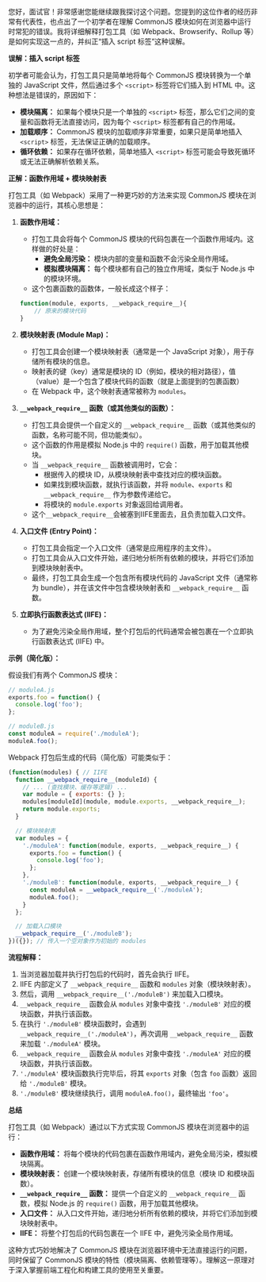 您好，面试官！非常感谢您能继续跟我探讨这个问题。您提到的这位作者的经历非常有代表性，也点出了一个初学者在理解 CommonJS 模块如何在浏览器中运行时常犯的错误。我将详细解释打包工具（如 Webpack、Browserify、Rollup 等）是如何实现这一点的，并纠正“插入 script 标签”这种误解。

**误解：插入 script 标签**

初学者可能会认为，打包工具只是简单地将每个 CommonJS 模块转换为一个单独的 JavaScript 文件，然后通过多个 `<script>` 标签将它们插入到 HTML 中。这种想法是错误的，原因如下：

*   **模块隔离：** 如果每个模块只是一个单独的 `<script>` 标签，那么它们之间的变量和函数将无法直接访问，因为每个 `<script>` 标签都有自己的作用域。
*   **加载顺序：** CommonJS 模块的加载顺序非常重要，如果只是简单地插入 `<script>` 标签，无法保证正确的加载顺序。
*   **循环依赖：** 如果存在循环依赖，简单地插入 `<script>` 标签可能会导致死循环或无法正确解析依赖关系。

**正解：函数作用域 + 模块映射表**

打包工具（如 Webpack）采用了一种更巧妙的方法来实现 CommonJS 模块在浏览器中的运行，其核心思想是：

1.  **函数作用域：**
    *   打包工具会将每个 CommonJS 模块的代码包裹在一个函数作用域内。这样做的好处是：
        *   **避免全局污染：** 模块内部的变量和函数不会污染全局作用域。
        *   **模拟模块隔离：** 每个模块都有自己的独立作用域，类似于 Node.js 中的模块环境。
    *   这个包裹函数的函数体，一般长成这个样子：
    ```js
    function(module, exports, __webpack_require__){
        // 原来的模块代码
    }
    ```

2.  **模块映射表 (Module Map)：**
    *   打包工具会创建一个模块映射表（通常是一个 JavaScript 对象），用于存储所有模块的信息。
    *   映射表的键（key）通常是模块的 ID（例如，模块的相对路径），值（value）是一个包含了模块代码的函数（就是上面提到的包裹函数）
    *   在 Webpack 中，这个映射表通常被称为 `modules`。

3.  **`__webpack_require__` 函数（或其他类似的函数）：**
    *   打包工具会提供一个自定义的 `__webpack_require__` 函数（或其他类似的函数，名称可能不同，但功能类似）。
    *   这个函数的作用是模拟 Node.js 中的 `require()` 函数，用于加载其他模块。
    *   当 `__webpack_require__` 函数被调用时，它会：
        *   根据传入的模块 ID，从模块映射表中查找对应的模块函数。
        *   如果找到模块函数，就执行该函数，并将 `module`、`exports` 和 `__webpack_require__` 作为参数传递给它。
        *   将模块的 `module.exports` 对象返回给调用者。
    *  这个`__webpack_require__`会被塞到IIFE里面去，且负责加载入口文件。

4.  **入口文件 (Entry Point)：**
    *   打包工具会指定一个入口文件（通常是应用程序的主文件）。
    *   打包工具会从入口文件开始，递归地分析所有依赖的模块，并将它们添加到模块映射表中。
    *   最终，打包工具会生成一个包含所有模块代码的 JavaScript 文件（通常称为 bundle），并在该文件中包含模块映射表和 `__webpack_require__` 函数。

5.  **立即执行函数表达式 (IIFE)：**
    *   为了避免污染全局作用域，整个打包后的代码通常会被包裹在一个立即执行函数表达式 (IIFE) 中。

**示例（简化版）：**

假设我们有两个 CommonJS 模块：

```javascript
// moduleA.js
exports.foo = function() {
  console.log('foo');
};

// moduleB.js
const moduleA = require('./moduleA');
moduleA.foo();
```

Webpack 打包后生成的代码（简化版）可能类似于：

```javascript
(function(modules) { // IIFE
  function __webpack_require__(moduleId) {
    // ... (查找模块、缓存等逻辑) ...
    var module = { exports: {} };
    modules[moduleId](module, module.exports, __webpack_require__);
    return module.exports;
  }

  // 模块映射表
  var modules = {
    './moduleA': function(module, exports, __webpack_require__) {
      exports.foo = function() {
        console.log('foo');
      };
    },
    './moduleB': function(module, exports, __webpack_require__) {
      const moduleA = __webpack_require__('./moduleA');
      moduleA.foo();
    }
  };

  // 加载入口模块
  __webpack_require__('./moduleB');
})({}); // 传入一个空对象作为初始的 modules
```

**流程解释：**

1.  当浏览器加载并执行打包后的代码时，首先会执行 IIFE。
2.  IIFE 内部定义了 `__webpack_require__` 函数和 `modules` 对象（模块映射表）。
3.  然后，调用 `__webpack_require__('./moduleB')` 来加载入口模块。
4.  `__webpack_require__` 函数会从 `modules` 对象中查找 `'./moduleB'` 对应的模块函数，并执行该函数。
5.  在执行 `'./moduleB'` 模块函数时，会遇到 `__webpack_require__('./moduleA')`，再次调用 `__webpack_require__` 函数来加载 `'./moduleA'` 模块。
6.  `__webpack_require__` 函数会从 `modules` 对象中查找 `'./moduleA'` 对应的模块函数，并执行该函数。
7.  `'./moduleA'` 模块函数执行完毕后，将其 `exports` 对象（包含 `foo` 函数）返回给 `'./moduleB'` 模块。
8.  `'./moduleB'` 模块继续执行，调用 `moduleA.foo()`，最终输出 `'foo'`。

**总结**

打包工具（如 Webpack）通过以下方式实现 CommonJS 模块在浏览器中的运行：

*   **函数作用域：** 将每个模块的代码包裹在函数作用域内，避免全局污染，模拟模块隔离。
*   **模块映射表：** 创建一个模块映射表，存储所有模块的信息（模块 ID 和模块函数）。
*   **`__webpack_require__` 函数：** 提供一个自定义的 `__webpack_require__` 函数，模拟 Node.js 的 `require()` 函数，用于加载其他模块。
*   **入口文件：** 从入口文件开始，递归地分析所有依赖的模块，并将它们添加到模块映射表中。
*   **IIFE：** 将整个打包后的代码包裹在一个 IIFE 中，避免污染全局作用域。

这种方式巧妙地解决了 CommonJS 模块在浏览器环境中无法直接运行的问题，同时保留了 CommonJS 模块的特性（模块隔离、依赖管理等）。理解这一原理对于深入掌握前端工程化和构建工具的使用至关重要。
